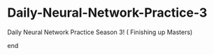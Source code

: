 # Daily-Neural-Network-Practice-3
Daily Neural Network Practice Season 3! ( Finishing up Masters)









end 